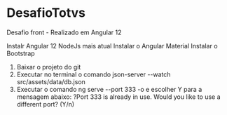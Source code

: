 # DesafioTotvs
Desafio front - Realizado em Angular 12

Instalr Angular 12
NodeJs mais atual
Instalar o Angular Material
Instalar o Bootstrap


1. Baixar o projeto do git
2. Executar no terminal o comando json-server --watch src/assets/data/db.json
3. Executar o comando ng serve --port 333 -o e escolher Y para a mensagem abaixo:
     ?Port 333 is already in use.
     Would you like to use a different port? (Y/n)
